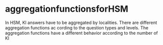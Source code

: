 # aggregationfunctionsforHSM
 In HSM, KI answers have to be aggregated by localities. There are different aggregation functions ac cording to the question types and levels.  The aggregation functions have a different behavior according to the number of KI
